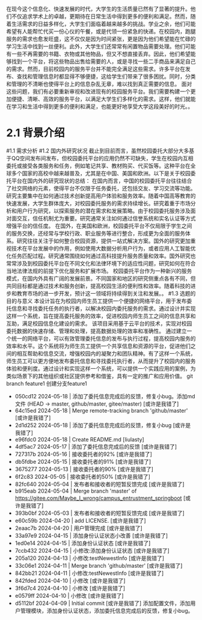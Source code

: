 在现今这个信息化、快速发展的时代，大学生的生活质量已然有了显著的提升。他们不仅追求学术上的卓越，更期待在日常生活中得到更多的便利和满足。然而，随着生活需求的日益多样化，大学生们面临着越来越多的挑战。学业之余，他们可能希望有人能帮忙代买一份心仪的午餐，或是代领一份紧急的快递。在校园内，跑腿服务的需求也愈发旺盛，这不仅仅是因为时间紧张，更是因为他们希望能在忙碌的学习生活中找到一丝便利。此外，大学生们还常常有闲置物品需要处理。他们可能有一些不再需要的书籍、衣物或其他物品，但又不想直接丢弃。因此，他们希望能够找到一个平台，将这些物品出售给需要的人，或是寻找一些二手商品来满足自己的需求。然而，目前校园内的服务平台并不能完全满足这些需求。许多平台在发布、查找和管理信息时都显得不够便捷，这给学生们带来了很多困扰。同时，分类和管理的不清晰也使得平台上的信息杂乱无章，难以找到真正需要的信息。
面对这些问题，我们有必要重新审视和改进现有的校园服务平台。我们需要构建一个更加便捷、清晰、高效的服务平台，以满足大学生们多样化的需求。这样，他们就能在学习和生活中得到更多的便利和满足，也能更好地享受大学这段美好的时光。。
# 2.1 背景介绍
#1.1 需求分析
#1.2 国内外研究状况
截止到目前而言，虽然校园委托大部分大多基于QQ空间发布间发布，但校园委托平台的应用仍然不可缺失，学生在校园内互相委托或接受各类服务和任务，例如笔记共享、教材购买、代买饭等。这种平台在全球多个国家的高校中越来越普及，尤其是在中国、美国和欧洲。以下是关于校园委托平台在国内外的研究现状的总结：
在国内而言，中国的校园委托平台往往结合了社交网络的元素，使得平台不仅限于任务委托，还包括交友、学习交流等功能。研究主要集中在如何通过技术创新提高用户体验和服务效率。随着中国高等教育的快速发展，大学生群体庞大，对校园委托服务的需求持续增长。研究着重于市场分析和用户行为研究，以探索服务的潜在需求和发展策略。由于校园委托服务涉及面对面交互，信任机制尤为重要。研究通常关注如何通过信誉系统和实名认证等方式增强平台的信任度。
在国外，在美国和欧洲，校园委托平台不仅局限于学生之间的服务交换，还经常与学校行政、职业服务等进行整合，形成更为全面的服务体系。研究往往关注于如何整合校园资源，提供一站式解决方案。国外的研究更加重视技术在平台发展中的作用，例如使用大数据分析用户行为，或者应用人工智能优化任务匹配过程。研究通常围绕如何通过高科技提升服务质量和效率。国外研究也常常涉及到校园委托平台在不同文化和法律环境下的适应性问题，研究如何在符合当地法律法规的前提下优化服务和扩展市场。
校园委托平台作为一种新兴的服务模式，在国内外具有广阔的发展前景。不同国家和地区的研究侧重点各有不同，但共同目标都是通过技术和服务创新，提高校园生活的便利性和效率。随着科技的进步和教育市场的进一步开发，预计这一领域将持续得到关注和发展。。
#1.3 选题的目的与意义
本设计旨在为校园内师生员工提供一个便捷的网络平台，用于发布委托信息和寻找委托任务的执行者，以解决校园内委托服务的需求。通过设计并实现这样一个系统，旨在提高委托服务的效率，促进校园内师生员工之间的信息共享和互助，满足校园信息化建设的需求。
该项目采用基于云平台的技术，实现对校园委托数据的快速存储、管理和处理，提高数据处理的效率和准确性。
通过建立一个统一的网络平台，可以有效管理委托信息的发布与执行过程，提高校园内服务的效率和水平。这个系统将为师生员工提供一个共享信息和资源的平台，促进他们之间的相互帮助和信息交流，增强校园内的凝聚力和团队精神。有了这样一个系统，师生员工可以更方便地发布委托信息和寻找委托执行者，从而提升了校园内的服务体验和便利度。通过设计和实现这样一个系统，可以提供一个实践应用的案例，为类似场景下的其他组织或社区提供参考和借鉴，具有一定的推广和应用价值。
git branch feature1
创建分支feature1
- 050cd12 2024-05-18 | 添加了委托信息完成后的反馈，修复小bug。添加md文件 (HEAD -> master, github/master, gitee/master) [或许是我错了]
- 64c15ed 2024-05-18 | Merge remote-tracking branch 'github/master' [或许是我错了]
- 2d1d252 2024-05-18 | 添加了委托信息完成后的反馈，修复小bug [或许是我错了]
- e96fdc0 2024-05-18 | Create README.md [liulasty]
- 4df5ac7 2024-05-17 | 添加了委托信息完成后的反馈 [或许是我错了]
- 727317b 2024-05-16 | 接收委托者的92% [或许是我错了]
- db5fdbe 2024-05-15 | 接收委托者的91% [或许是我错了]
- 3675277 2024-05-13 | 接收委托者的90% [或许是我错了]
- 6f2c83 2024-05-05 | 接收委托者的50% [或许是我错了]
- 82fc640 2024-05-04 | 发布者和接收者的短暂反馈完成 [或许是我错了]
- b915eab 2024-05-04 | Merge branch 'master' of https://gitee.com/Maybe_I_wrong/campus_entrustment_springboot [或许是我错了]
- 393b0bf 2024-05-03 | 发布者和接收者的短暂反馈完成 [或许是我错了]
- e60c59b 2024-04-20 | add LICENSE. [或许是我错了]
- 2eaac7b 2024-04-20 | 用户管理完成 [或许是我错了]
- 33a97e9 2024-04-15 | 添加身份认证状态小改善 [或许是我错了]
- 1ed0e14 2024-04-15 | 添加身份认证状态 [或许是我错了]
- 7ccb432 2024-04-15 | 小修改:添加身份认证状态 [或许是我错了]
- 205a120 2024-04-13 | 小修改:testNewestInfo [或许是我错了]
- 33c06e1 2024-04-11 | Merge branch 'github/master' [或许是我错了]
- 842bb21 2024-04-11 | 小修改:testNewestInfo [或许是我错了]
- 842fded 2024-04-10 | 小修改 [或许是我错了]
- 3f6d7c4 2024-04-10 | 小修改 [或许是我错了]
- e0579ff 2024-04-10 | 小修改 [或许是我错了]
- d5112bf 2024-04-09 | Initial commit [或许是我错了]
添加配置文件，添加用户管理模块，添加身份认证状态，添加委托信息完成后的反馈，修复小bug。